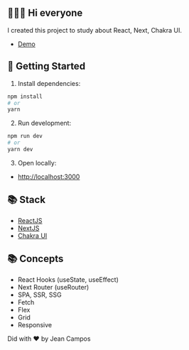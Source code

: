 ## 👨🏻‍💻 Hi everyone

I created this project to study about React, Next, Chakra UI.

- [Demo](https://canadadrives-app.vercel.app/users)

## 🚀 Getting Started

1. Install dependencies:

```bash
npm install
# or
yarn
```

2. Run development:

```bash
npm run dev
# or
yarn dev
```

3. Open locally:

- [http://localhost:3000](http://localhost:3000)

## 📚 Stack

- [ReactJS](https://reactjs.org/)
- [NextJS](https://nextjs.org/)
- [Chakra UI](https://chakra-ui.com/)

## 📚 Concepts

- React Hooks (useState, useEffect)
- Next Router (useRouter)
- SPA, SSR, SSG
- Fetch
- Flex
- Grid
- Responsive

Did with ❤️  by Jean Campos

